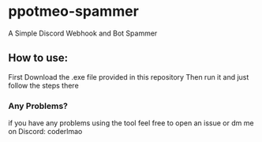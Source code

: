 # ppotmeo-spammer
A Simple Discord Webhook and Bot Spammer

## How to use:
First Download the .exe file provided in this repository
Then run it and just follow the steps there

### Any Problems?
if you have any problems using the tool feel free to open an issue or dm me on Discord: coderlmao
